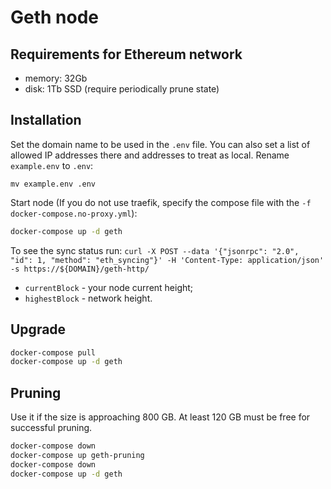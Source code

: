 # Geth node

## Requirements for Ethereum network
* memory: 32Gb
* disk: 1Tb SSD (require periodically prune state)

## Installation
Set the domain name to be used in the `.env` file. You can also set a list of allowed IP addresses there and addresses to treat as local. Rename `example.env` to `.env`:
```
mv example.env .env
```

Start node (If you do not use traefik, specify the compose file with the `-f docker-compose.no-proxy.yml`):
```bash
docker-compose up -d geth
```
To see the sync status run:
`curl -X POST --data '{"jsonrpc": "2.0", "id": 1, "method": "eth_syncing"}' -H 'Content-Type: application/json' -s https://${DOMAIN}/geth-http/`
* `currentBlock` - your node current height;
* `highestBlock` - network height.

## Upgrade
```bash
docker-compose pull
docker-compose up -d geth
```

## Pruning 
Use it if the size is approaching 800 GB. At least 120 GB must be free for successful pruning.
```bash
docker-compose down
docker-compose up geth-pruning
docker-compose down
docker-compose up -d geth
```